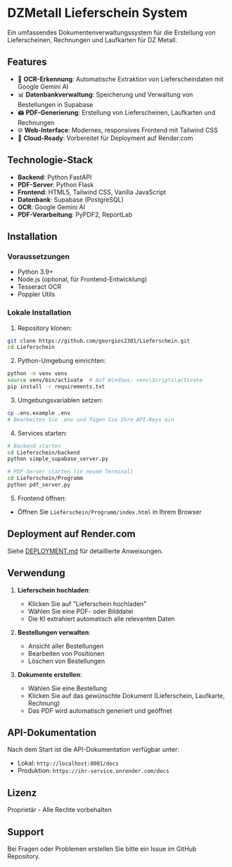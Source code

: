 # DZMetall Lieferschein System

Ein umfassendes Dokumentenverwaltungssystem für die Erstellung von Lieferscheinen, Rechnungen und Laufkarten für DZ Metall.

## Features

- 📄 **OCR-Erkennung**: Automatische Extraktion von Lieferscheindaten mit Google Gemini AI
- 📊 **Datenbankverwaltung**: Speicherung und Verwaltung von Bestellungen in Supabase
- 🖨️ **PDF-Generierung**: Erstellung von Lieferscheinen, Laufkarten und Rechnungen
- 🌐 **Web-Interface**: Modernes, responsives Frontend mit Tailwind CSS
- 🚀 **Cloud-Ready**: Vorbereitet für Deployment auf Render.com

## Technologie-Stack

- **Backend**: Python FastAPI
- **PDF-Server**: Python Flask
- **Frontend**: HTML5, Tailwind CSS, Vanilla JavaScript
- **Datenbank**: Supabase (PostgreSQL)
- **OCR**: Google Gemini AI
- **PDF-Verarbeitung**: PyPDF2, ReportLab

## Installation

### Voraussetzungen

- Python 3.9+
- Node.js (optional, für Frontend-Entwicklung)
- Tesseract OCR
- Poppler Utils

### Lokale Installation

1. Repository klonen:
```bash
git clone https://github.com/georgios2301/Lieferschein.git
cd Lieferschein
```

2. Python-Umgebung einrichten:
```bash
python -m venv venv
source venv/bin/activate  # Auf Windows: venv\Scripts\activate
pip install -r requirements.txt
```

3. Umgebungsvariablen setzen:
```bash
cp .env.example .env
# Bearbeiten Sie .env und fügen Sie Ihre API-Keys ein
```

4. Services starten:
```bash
# Backend starten
cd Lieferschein/backend
python simple_supabase_server.py

# PDF-Server starten (in neuem Terminal)
cd Lieferschein/Programm
python pdf_server.py
```

5. Frontend öffnen:
- Öffnen Sie `Lieferschein/Programm/index.html` in Ihrem Browser

## Deployment auf Render.com

Siehe [DEPLOYMENT.md](DEPLOYMENT.md) für detaillierte Anweisungen.

## Verwendung

1. **Lieferschein hochladen**: 
   - Klicken Sie auf "Lieferschein hochladen"
   - Wählen Sie eine PDF- oder Bilddatei
   - Die KI extrahiert automatisch alle relevanten Daten

2. **Bestellungen verwalten**:
   - Ansicht aller Bestellungen
   - Bearbeiten von Positionen
   - Löschen von Bestellungen

3. **Dokumente erstellen**:
   - Wählen Sie eine Bestellung
   - Klicken Sie auf das gewünschte Dokument (Lieferschein, Laufkarte, Rechnung)
   - Das PDF wird automatisch generiert und geöffnet

## API-Dokumentation

Nach dem Start ist die API-Dokumentation verfügbar unter:
- Lokal: `http://localhost:8001/docs`
- Produktion: `https://ihr-service.onrender.com/docs`

## Lizenz

Proprietär - Alle Rechte vorbehalten

## Support

Bei Fragen oder Problemen erstellen Sie bitte ein Issue im GitHub Repository.